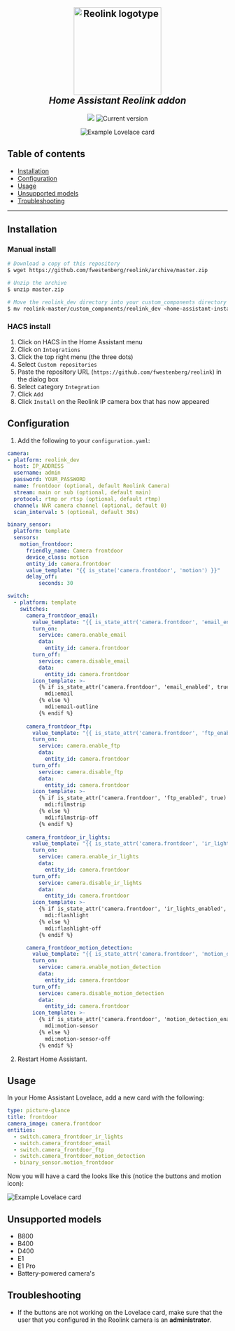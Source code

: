 <h2 align="center">
  <a href="https://reolink.com"><img src="./logo.png" alt="Reolink logotype" width="200"></a>
  <br>
  <i>Home Assistant Reolink addon</i>
  <br>
</h2>

<p align="center">
  <a href="https://github.com/custom-components/hacs"><img src="https://img.shields.io/badge/HACS-Custom-orange.svg"></a>
  <img src="https://img.shields.io/github/v/release/fwestenberg/reolink" alt="Current version">
</p>

<p align="center">
  <img src="./Lovelace%20Card.PNG?raw=true" alt="Example Lovelace card">
</p>

## Table of contents

- [Installation](#-installation)
- [Configuration](#-configuration)
- [Usage](#-usage)
- [Unsupported models](#-unsupported-models)
- [Troubleshooting](#-troubleshooting)

---


## Installation

### Manual install

```bash
# Download a copy of this repository
$ wget https://github.com/fwestenberg/reolink/archive/master.zip

# Unzip the archive
$ unzip master.zip

# Move the reolink_dev directory into your custom_components directory in your Home Assistant install
$ mv reolink-master/custom_components/reolink_dev <home-assistant-install-directory>/config/custom_components/
```


### HACS install

  1. Click on HACS in the Home Assistant menu
  2. Click on `Integrations`
  3. Click the top right menu (the three dots)
  4. Select `Custom repositories`
  5. Paste the repository URL (`https://github.com/fwestenberg/reolink`) in the dialog box
  6. Select category `Integration`
  7. Click `Add`
  8. Click `Install` on the Reolink IP camera box that has now appeared


## Configuration

1. Add the following to your `configuration.yaml`:
```yaml
camera:
- platform: reolink_dev
  host: IP_ADDRESS
  username: admin
  password: YOUR_PASSWORD
  name: frontdoor (optional, default Reolink Camera)
  stream: main or sub (optional, default main)
  protocol: rtmp or rtsp (optional, default rtmp)
  channel: NVR camera channel (optional, default 0)
  scan_interval: 5 (optional, default 30s)

binary_sensor:
  platform: template
  sensors:
    motion_frontdoor:
      friendly_name: Camera frontdoor
      device_class: motion
      entity_id: camera.frontdoor
      value_template: "{{ is_state('camera.frontdoor', 'motion') }}"
      delay_off: 
          seconds: 30

switch:
  - platform: template
    switches:
      camera_frontdoor_email:
        value_template: "{{ is_state_attr('camera.frontdoor', 'email_enabled', true) }}"
        turn_on:
          service: camera.enable_email
          data:
            entity_id: camera.frontdoor
        turn_off:
          service: camera.disable_email
          data:
            entity_id: camera.frontdoor
        icon_template: >-
          {% if is_state_attr('camera.frontdoor', 'email_enabled', true) %}
            mdi:email
          {% else %}
            mdi:email-outline
          {% endif %}
            
      camera_frontdoor_ftp:
        value_template: "{{ is_state_attr('camera.frontdoor', 'ftp_enabled', true) }}"
        turn_on:
          service: camera.enable_ftp
          data:
            entity_id: camera.frontdoor
        turn_off:
          service: camera.disable_ftp
          data:
            entity_id: camera.frontdoor
        icon_template: >-
          {% if is_state_attr('camera.frontdoor', 'ftp_enabled', true) %}
            mdi:filmstrip
          {% else %}
            mdi:filmstrip-off
          {% endif %}
          
      camera_frontdoor_ir_lights:
        value_template: "{{ is_state_attr('camera.frontdoor', 'ir_lights_enabled', true) }}"
        turn_on:
          service: camera.enable_ir_lights
          data:
            entity_id: camera.frontdoor
        turn_off:
          service: camera.disable_ir_lights
          data:
            entity_id: camera.frontdoor
        icon_template: >-
          {% if is_state_attr('camera.frontdoor', 'ir_lights_enabled', true) %}
            mdi:flashlight
          {% else %}
            mdi:flashlight-off
          {% endif %}

      camera_frontdoor_motion_detection:
        value_template: "{{ is_state_attr('camera.frontdoor', 'motion_detection_enabled', true) }}"
        turn_on:
          service: camera.enable_motion_detection
          data:
            entity_id: camera.frontdoor
        turn_off:
          service: camera.disable_motion_detection
          data:
            entity_id: camera.frontdoor
        icon_template: >-
          {% if is_state_attr('camera.frontdoor', 'motion_detection_enabled', true) %}
            mdi:motion-sensor
          {% else %}
            mdi:motion-sensor-off
          {% endif %}
```
2. Restart Home Assistant.


## Usage

In your Home Assistant Lovelace, add a new card with the following:

```yaml
type: picture-glance
title: frontdoor
camera_image: camera.frontdoor
entities:
  - switch.camera_frontdoor_ir_lights
  - switch.camera_frontdoor_email
  - switch.camera_frontdoor_ftp
  - switch.camera_frontdoor_motion_detection
  - binary_sensor.motion_frontdoor
```

Now you will have a card the looks like this (notice the buttons and motion icon):

![Example Lovelace card](/Lovelace%20Card.PNG?raw=true)


## Unsupported models

- B800
- B400
- D400
- E1
- E1 Pro
- Battery-powered camera's


## Troubleshooting

- If the buttons are not working on the Lovelace card, make sure that the user that you configured in the Reolink camera is an **administrator**.